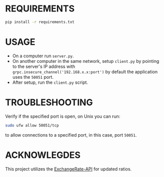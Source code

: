 # REQUIREMENTS

```bash
pip install -r requirements.txt
```

# USAGE

- On a computer run `server.py`.
- On another computer in the same network, setup `client.py` by pointing to the server's IP address with `grpc.insecure_channel('192.168.x.x:port')` by default the application uses the `50051` port.
- After setup, run the `client.py` script.

# TROUBLESHOOTING

Verify if the specified port is open, on Unix you can run:
```bash
sudo ufw allow 50051/tcp
```
to allow connections to a specified port, in this case, port `50051`.

# ACKNOWLEGDES

This project utilizes the [ExchangeRate-API](https://www.exchangerate-api.com/) for updated ratios.
